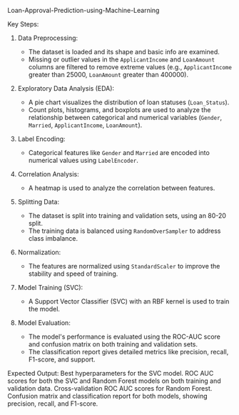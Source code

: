 Loan-Approval-Prediction-using-Machine-Learning

Key Steps:
1. Data Preprocessing:
   - The dataset is loaded and its shape and basic info are examined.
   - Missing or outlier values in the `ApplicantIncome` and `LoanAmount` columns are filtered to remove extreme values (e.g., `ApplicantIncome` greater than 25000, `LoanAmount` greater than 400000).
   
2. Exploratory Data Analysis (EDA):
   - A pie chart visualizes the distribution of loan statuses (`Loan_Status`).
   - Count plots, histograms, and boxplots are used to analyze the relationship between categorical and numerical variables (`Gender`, `Married`, `ApplicantIncome`, `LoanAmount`).

3. Label Encoding:
   - Categorical features like `Gender` and `Married` are encoded into numerical values using `LabelEncoder`.

4. Correlation Analysis:
   - A heatmap is used to analyze the correlation between features.

5. Splitting Data:
   - The dataset is split into training and validation sets, using an 80-20 split.
   - The training data is balanced using `RandomOverSampler` to address class imbalance.

6. Normalization:
   - The features are normalized using `StandardScaler` to improve the stability and speed of training.

7. Model Training (SVC):
   - A Support Vector Classifier (SVC) with an RBF kernel is used to train the model.

8. Model Evaluation:
   - The model's performance is evaluated using the ROC-AUC score and confusion matrix on both training and validation sets.
   - The classification report gives detailed metrics like precision, recall, F1-score, and support.



Expected Output:
Best hyperparameters for the SVC model.
ROC AUC scores for both the SVC and Random Forest models on both training and validation data.
Cross-validation ROC AUC scores for Random Forest.
Confusion matrix and classification report for both models, showing precision, recall, and F1-score.

